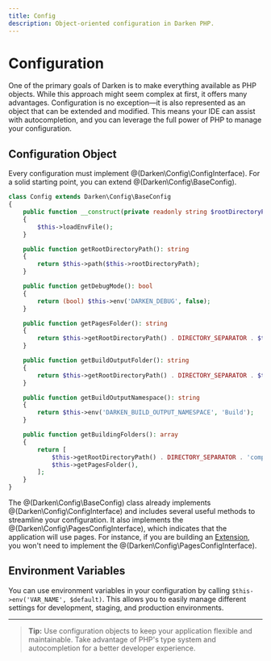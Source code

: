 ```yaml
---
title: Config
description: Object-oriented configuration in Darken PHP.
---
```


# Configuration

One of the primary goals of Darken is to make everything available as PHP objects. While this approach might seem complex at first, it offers many advantages. Configuration is no exception—it is also represented as an object that can be extended and modified. This means your IDE can assist with autocompletion, and you can leverage the full power of PHP to manage your configuration.

## Configuration Object

Every configuration must implement @(Darken\Config\ConfigInterface). For a solid starting point, you can extend @(Darken\Config\BaseConfig).

```php
class Config extends Darken\Config\BaseConfig
{
    public function __construct(private readonly string $rootDirectoryPath)
    {
        $this->loadEnvFile();
    }

    public function getRootDirectoryPath(): string
    {
        return $this->path($this->rootDirectoryPath);
    }

    public function getDebugMode(): bool
    {
        return (bool) $this->env('DARKEN_DEBUG', false);
    }

    public function getPagesFolder(): string
    {
        return $this->getRootDirectoryPath() . DIRECTORY_SEPARATOR . $this->env('DARKEN_PAGES_FOLDER', 'pages');
    }

    public function getBuildOutputFolder(): string
    {
        return $this->getRootDirectoryPath() . DIRECTORY_SEPARATOR . $this->env('DARKEN_BUILD_OUTPUT_FOLDER', '.build');
    }

    public function getBuildOutputNamespace(): string
    {
        return $this->env('DARKEN_BUILD_OUTPUT_NAMESPACE', 'Build');
    }

    public function getBuildingFolders(): array
    {
        return [
            $this->getRootDirectoryPath() . DIRECTORY_SEPARATOR . 'components',
            $this->getPagesFolder(),
        ];
    }
}
```

The @(Darken\Config\BaseConfig) class already implements @(Darken\Config\ConfigInterface) and includes several useful methods to streamline your configuration. It also implements the @(Darken\Config\PagesConfigInterface), which indicates that the application will use pages. For instance, if you are building an [Extension](/extensions.md), you won't need to implement the @(Darken\Config\PagesConfigInterface).

## Environment Variables

You can use environment variables in your configuration by calling `$this->env('VAR_NAME', $default)`. This allows you to easily manage different settings for development, staging, and production environments.

---

> **Tip:** Use configuration objects to keep your application flexible and maintainable. Take advantage of PHP's type system and autocompletion for a better developer experience.